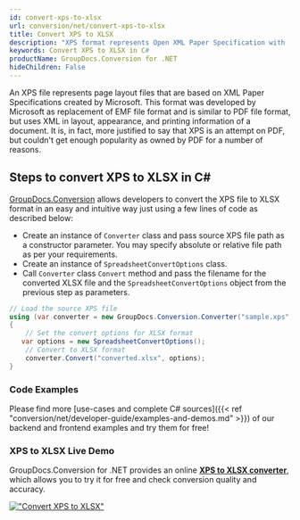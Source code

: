 ```yaml
---
id: convert-xps-to-xlsx
url: conversion/net/convert-xps-to-xlsx
title: Convert XPS to XLSX
description: "XPS format represents Open XML Paper Specification with .xps extension. Learn how to convert XPS to XLSX file programmatically in C# language using GroupDocs.Conversion for .NET library."
keywords: Convert XPS to XLSX in C#
productName: GroupDocs.Conversion for .NET
hideChildren: False
---
```


An XPS file represents page layout files that are based on XML Paper Specifications created by Microsoft. This format was developed by Microsoft as replacement of EMF file format and is similar to PDF file format, but uses XML in layout, appearance, and printing information of a document. It is, in fact, more justified to say that XPS is an attempt on PDF, but couldn't get enough popularity as owned by PDF for a number of reasons.

## Steps to convert XPS to XLSX in C#

[GroupDocs.Conversion](https://products.groupdocs.com/conversion/net) allows developers to convert the XPS file to XLSX format in an easy and intuitive way just using a few lines of code as described below:

* Create an instance of `Converter` class and pass source XPS file path as a constructor parameter. You may specify absolute or relative file path as per your requirements. 
* Create an instance of `SpreadsheetConvertOptions` class.
* Call `Converter` class `Convert` method and pass the filename for the converted XLSX file and the `SpreadsheetConvertOptions` object from the previous step as parameters.

```csharp
// Load the source XPS file
using (var converter = new GroupDocs.Conversion.Converter("sample.xps"))
{
    // Set the convert options for XLSX format
   var options = new SpreadsheetConvertOptions();
    // Convert to XLSX format
    converter.Convert("converted.xlsx", options);
}
```

### Code Examples

Please find more [use-cases and complete C# sources]({{< ref "conversion/net/developer-guide/examples-and-demos.md" >}}) of our backend and frontend examples and try them for free!

### XPS to XLSX Live Demo

GroupDocs.Conversion for .NET provides an online [**XPS to XLSX converter**](https://products.groupdocs.app/conversion/xps-to-xlsx), which allows you to try it for free and check conversion quality and accuracy.

[!["Convert XPS to XLSX"](conversion/net/images/convert-to-xlsx/convert-xps-to-xlsx.png)](https://products.groupdocs.app/conversion/xps-to-xlsx)